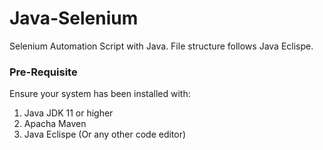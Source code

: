 # Java-Selenium

Selenium Automation Script with Java. File structure follows Java Eclispe.

### Pre-Requisite
Ensure your system has been installed with:

1. Java JDK 11 or higher
2. Apacha Maven
3. Java Eclispe (Or any other code editor)
